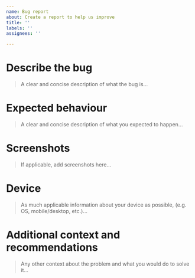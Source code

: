 ```yaml
---
name: Bug report
about: Create a report to help us improve
title: ''
labels: ''
assignees: ''

---
```


<!-- Check out CONTRIBUTING.md -->

# Describe the bug
> A clear and concise description of what the bug is...

# Expected behaviour
> A clear and concise description of what you expected to happen...

# Screenshots
> If applicable, add screenshots here...

# Device
> As much applicable information about your device as possible, (e.g. OS, mobile/desktop, etc.)...

# Additional context and recommendations
> Any other context about the problem and what you would do to solve it...
